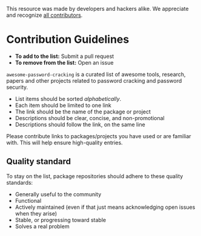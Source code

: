 This resource was made by developers and hackers alike. We appreciate and recognize [all contributors](https://github.com/narkopolo/awesome-password-cracking/graphs/contributors).

# Contribution Guidelines

- **To add to the list:** Submit a pull request
- **To remove from the list:** Open an issue

`awesome-password-cracking` is a curated list of awesome tools, research, papers and other projects related to password cracking and password security.

- List items should be sorted *alphabetically*.
- Each item should be limited to one link
- The link should be the name of the package or project
- Descriptions should be clear, concise, and non-promotional
- Descriptions should follow the link, on the same line

Please contribute links to packages/projects you have used or are familiar with. This will help ensure high-quality entries.


## Quality standard

To stay on the list, package repositories should adhere to these quality standards:

- Generally useful to the community
- Functional
- Actively maintained (even if that just means acknowledging open issues when they arise)
- Stable, or progressing toward stable
- Solves a real problem
